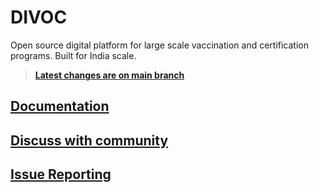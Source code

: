 # DIVOC
Open source digital platform for large scale vaccination and certification programs. Built for India scale.

> __[Latest changes are on main branch](https://github.com/egovernments/DIVOC/tree/main)__

## [Documentation](https://divoc.egov.org.in)

## [Discuss with community](https://github.com/egovernments/DIVOC/discussions)

## [Issue Reporting](https://github.com/egovernments/DIVOC/issues)

